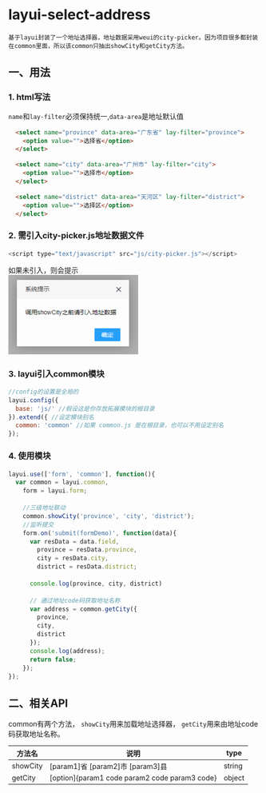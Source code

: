 # layui-select-address
	基于layui封装了一个地址选择器，地址数据采用weui的city-picker。因为项目很多都封装在common里面，所以该common只抽出showCity和getCity方法。
## 一、用法
### 1. html写法
  `name`和`lay-filter`必须保持统一,`data-area`是地址默认值
```html
  <select name="province" data-area="广东省" lay-filter="province">
    <option value="">选择省</option>
  </select> 
```
```html
  <select name="city" data-area="广州市" lay-filter="city">
    <option value="">选择市</option>
  </select> 
```
```html
  <select name="district" data-area="天河区" lay-filter="district">
    <option value="">选择区</option>
  </select> 
```
### 2. 需引入city-picker.js地址数据文件
```javascript
<script type="text/javascript" src="js/city-picker.js"></script>
```
如果未引入，则会提示	  
![图片](./src/img/img01.png "未引入地址数据")
### 3. layui引入common模块
```javascript
//config的设置是全局的
layui.config({
  base: 'js/' //假设这是你存放拓展模块的根目录
}).extend({ //设定模块别名
  common: 'common' //如果 common.js 是在根目录，也可以不用设定别名
});
```
### 4. 使用模块
```javascript
layui.use(['form', 'common'], function(){
  var common = layui.common,
    form = layui.form;

    //三级地址联动
    common.showCity('province', 'city', 'district');
    //监听提交
    form.on('submit(formDemo)', function(data){
      var resData = data.field,
        province = resData.province,
        city = resData.city,
        district = resData.district;

      console.log(province, city, district)

      // 通过地址code码获取地址名称
      var address = common.getCity({
        province, 
        city,
        district
      });
      console.log(address);
      return false;
    });
});
```
## 二、相关API
  common有两个方法， 
  `showCity`用来加载地址选择器，
  `getCity`用来由地址code码获取地址名称。

| 方法名 | 说明 | type |
| ------------- | ------------- | ------------- |
| showCity | [param1]省 [param2]市 [param3]县 | string |
| getCity | [option]{param1 code param2 code param3 code} | object |
